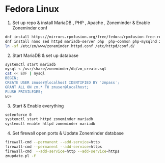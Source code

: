# Fedora Linux

1. Set up repo & install MariaDB , PHP , Apache , Zoneminder & Enable Zoneminder conf
  ```bash
  dnf install https://mirrors.rpmfusion.org/free/fedora/rpmfusion-free-release-$(rpm -E %fedora).noarch.rpm https://mirrors.rpmfusion.org/nonfree/fedora/rpmfusion-nonfree-release-$(rpm -E %fedora).noarch.rpm -y
  dnf install nano sed httpd mariadb-server php  php-common php-mysqlnd zoneminder-httpd mod_ssl -y
  ln -sf /etc/zm/www/zoneminder.httpd.conf /etc/httpd/conf.d/
  ``` 
2. Start MariaDB & set up database
  ```bash
  systemctl start mariadb
  mysql < /usr/share/zoneminder/db/zm_create.sql
  cat << EOF | mysql
  BEGIN;
  CREATE USER zmuser@localhost IDENTIFIED BY 'zmpass';
  GRANT ALL ON zm.* TO zmuser@localhost;
  FLUSH PRIVILEGES;
  EOF
  ```
3. Start & Enable everything
  ```bash
  setenforce 0
  systemctl start httpd zoneminder mariadb
  systemctl enable httpd zoneminder mariadb
  ```

4. Set firewall open ports & Update Zoneminder database
  ```bash
  firewall-cmd --permanent --add-service=http
  firewall-cmd --permanent --add-service=https
  firewall-cmd  --add-service=http --add-service=https
  zmupdate.pl -f
  ```